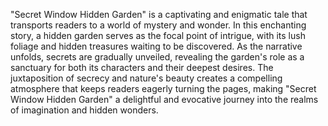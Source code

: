 "Secret Window Hidden Garden" is a captivating and enigmatic tale that transports readers to a world of mystery and wonder. In this enchanting story, a hidden garden serves as the focal point of intrigue, with its lush foliage and hidden treasures waiting to be discovered. As the narrative unfolds, secrets are gradually unveiled, revealing the garden's role as a sanctuary for both its characters and their deepest desires. The juxtaposition of secrecy and nature's beauty creates a compelling atmosphere that keeps readers eagerly turning the pages, making "Secret Window Hidden Garden" a delightful and evocative journey into the realms of imagination and hidden wonders.
